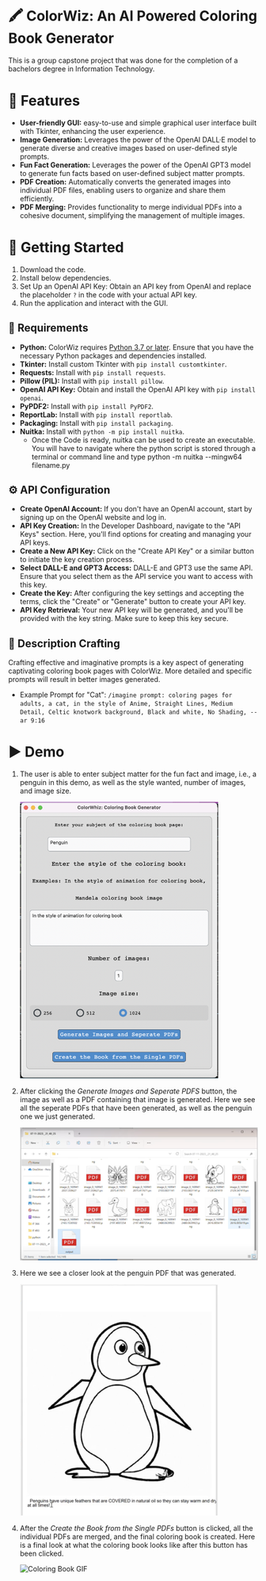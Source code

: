# 🖍️ ColorWiz: An AI Powered Coloring Book Generator
This is a group capstone project that was done for the completion of a bachelors degree in Information Technology.

# 🌟 Features
* **User-friendly GUI:** easy-to-use and simple graphical user interface built with Tkinter, enhancing the user experience.
* **Image Generation:** Leverages the power of the OpenAI DALL·E model to generate diverse and creative images based on user-defined style prompts.
* **Fun Fact Generation:** Leverages the power of the OpenAI GPT3 model to generate fun facts based on user-defined subject matter prompts.
* **PDF Creation:** Automatically converts the generated images into individual PDF files, enabling users to organize and share them efficiently.
* **PDF Merging:** Provides functionality to merge individual PDFs into a cohesive document, simplifying the management of multiple images.

# 🚀 Getting Started
1. Download the code.
2. Install below dependencies.
3. Set Up an OpenAI API Key: Obtain an API key from OpenAI and replace the placeholder `?` in the code with your actual API key.
4. Run the application and interact with the GUI.

## 🔧 Requirements
* **Python:** ColorWiz requires [Python 3.7 or later](https://www.python.org/downloads/). Ensure that you have the necessary Python packages and dependencies installed.
* **Tkinter:** Install custom Tkinter with `pip install customtkinter`.
* **Requests:** Install with `pip install requests`.
* **Pillow (PIL):** Install with `pip install pillow`.
* **OpenAI API Key:** Obtain and install the OpenAI API key with `pip install openai`.
* **PyPDF2:** Install with `pip install PyPDF2`.
* **ReportLab:** Install with `pip install reportlab`.
* **Packaging:** Install with `pip install packaging`.
* **Nuitka:** Install with `python -m pip install nuitka`.
    * Once the Code is ready, nuitka can be used to create an executable. You will have to navigate where the python script is stored through a terminal or command line and type python -m nuitka --mingw64 filename.py

## ⚙️ API Configuration
* **Create OpenAI Account:** If you don't have an OpenAI account, start by signing up on the OpenAI website and log in.
* **API Key Creation:** In the Developer Dashboard, navigate to the "API Keys" section. Here, you'll find options for creating and managing your API keys.
* **Create a New API Key:** Click on the "Create API Key" or a similar button to initiate the key creation process.
* **Select DALL-E and GPT3 Access:** DALL-E and GPT3 use the same API. Ensure that you select them as the API service you want to access with this key.
* **Create the Key:** After configuring the key settings and accepting the terms, click the "Create" or "Generate" button to create your API key.
* **API Key Retrieval:** Your new API key will be generated, and you'll be provided with the key string. Make sure to keep this key secure.

## 📝 Description Crafting
Crafting effective and imaginative prompts is a key aspect of generating captivating coloring book pages with ColorWiz. More detailed and specific prompts will result in better images generated.
* 	Example Prompt for "Cat":
 `/imagine prompt: coloring pages for adults, a cat, in the style of Anime, Straight Lines, Medium Detail, Celtic knotwork background, Black and white, No Shading, --ar 9:16`

# ▶️ Demo
1. The user is able to enter subject matter for the fun fact and image, i.e., a penguin in this demo, as well as the style wanted, number of images, and image size.

   <img src="https://github.com/amalgohar/colorwhiz/blob/main/demo/GUI.jpg" width="400" alt="GUI Sample">

2. After clicking the *Generate Images and Seperate PDFS* button, the image as well as a PDF containing that image is generated. Here we see all the seperate PDFs that have been generated, as well as the penguin one we just generated.

   <img src="https://github.com/amalgohar/colorwhiz/blob/main/demo/all-pdfs.jpg" width="700" alt="All PDFS in Folder">

3. Here we see a closer look at the penguin PDF that was generated. 

   <img src="https://github.com/amalgohar/colorwhiz/blob/main/demo/penguin.jpg" width="400" alt="Penguin PDF">

4. After the *Create the Book from the Single PDFs* button is clicked, all the individual PDFs are merged, and the final coloring book is created. Here is a final look at what the coloring book looks like after this button has been clicked.

   <img src="https://github.com/amalgohar/colorwhiz/blob/main/demo/coloringbook-output.gif" width="400" alt="Coloring Book GIF">
